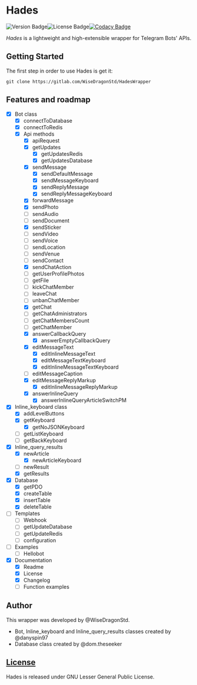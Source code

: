# Hades
![Version Badge](https://img.shields.io/badge/version-0.3-lightgrey.svg?style=flat)![License Badge](https://img.shields.io/badge/license-LGPL-blue.svg?style=flat)[![Codacy Badge](https://api.codacy.com/project/badge/Grade/37c6ba26de864c1e966aa4813b538e96)](https://www.codacy.com/app/danyspin97/HadesWrapper?utm_source=gitlab.com&amp;utm_medium=referral&amp;utm_content=WiseDragonStd/HadesWrapper/&amp;utm_campaign=Badge_Grade)

*Hades* is a lightweight and high-extensible wrapper for Telegram Bots' APIs.

## Getting Started

The first step in order to use Hades is get it:

```
git clone https://gitlab.com/WiseDragonStd/HadesWrapper
```

## Features and roadmap

- [x] Bot class
    - [x] connectToDatabase
    - [x] connectToRedis
    - [x] Api methods
        - [x] apiRequest
        - [x] getUpdates
            - [x] getUpdatesRedis
            - [x] getUpdatesDatabase
        - [x] sendMessage
            - [x] sendDefaultMessage
            - [x] sendMessageKeyboard
            - [x] sendReplyMessage
            - [x] sendReplyMessageKeyboard
        - [x] forwardMessage
        - [x] sendPhoto
        - [ ] sendAudio
        - [ ] sendDocument
        - [x] sendSticker
        - [ ] sendVideo
        - [ ] sendVoice
        - [ ] sendLocation
        - [ ] sendVenue
        - [ ] sendContact
        - [x] sendChatAction
        - [ ] getUserProfilePhotos
        - [ ] getFile
        - [ ] kickChatMember
        - [ ] leaveChat
        - [ ] unbanChatMember
        - [x] getChat
        - [ ] getChatAdministrators
        - [ ] getChatMembersCount
        - [ ] getChatMember
        - [x] answerCallbackQuery
            - [x] answerEmptyCallbackQuery
        - [x] editMessageText
            - [x] editInlineMessageText
            - [x] editMessageTextKeyboard
            - [x] editInlineMessageTextKeyboard
        - [ ] editMessageCaption
        - [x] editMessageReplyMarkup
            - [x] editInlineMessageReplyMarkup
        - [x] answerInlineQuery
            - [x] answerInlineQueryArticleSwitchPM
- [x] Inline_keyboard class
    - [x] addLevelButtons
    - [x] getKeyboard
        - [x] getNoJSONKeyboard
    - [ ] getListKeyboard
    - [ ] getBackKeyboard
- [x] Inline_query_results
    - [x] newArticle
        - [x] newArticleKeyboard
    - [ ] newResult
    - [x] getResults
- [x] Database
    - [x] getPDO
    - [x] createTable
    - [x] insertTable
    - [x] deleteTable
- [ ] Templates
    - [ ] Webhook
    - [ ] getUpdateDatabase
    - [ ] getUpdateRedis
    - [ ] configuration
- [ ] Examples
    - [ ] Hellobot
- [x] Documentation
    - [x] Readme
    - [x] License
    - [x] Changelog
    - [ ] Function examples

## Author
This wrapper was developed by @WiseDragonStd.
- Bot, Inline_keyboard and Inline_query_results classes created by @danyspin97
- Database class created by @dom.theseeker

## [License](https://www.gnu.org/licenses/lgpl-3.0.en.html)

Hades is released under GNU Lesser General Public License.